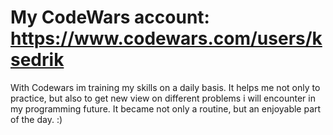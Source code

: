  # My CodeWars account: https://www.codewars.com/users/ksedrik



With Codewars im training my skills on a daily basis. It helps me not only to practice, but also to get new view on different problems i will encounter in my programming future. It became not only a routine, but an enjoyable part of the day. :)

